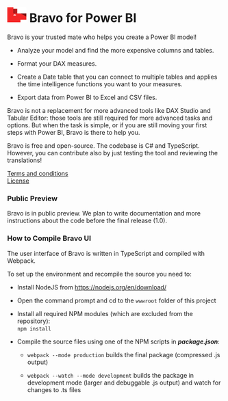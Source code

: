 # <img style="display:inline-block; height:35px; width:45px" src="./src/wwwroot/images/bravo.svg"> Bravo for Power BI

Bravo is your trusted mate who helps you create a Power BI model!

 - Analyze your model and find the more expensive columns and tables.
 
 - Format your DAX measures.

 - Create a Date table that you can connect to multiple tables and applies the time intelligence functions you want to your measures.

 - Export data from Power BI to Excel and CSV files.

Bravo is not a replacement for more advanced tools like DAX Studio and Tabular Editor: those tools are still required for more advanced tasks and options. But when the task is simple, or if you are still moving your first steps with Power BI, Bravo is there to help you.

Bravo is free and open-source. The codebase is C# and TypeScript. However, you can contribute also by just testing the tool and reviewing the translations!

[Terms and conditions](TERMS.md)  
[License](LICENSE)

### Public Preview
Bravo is in public preview. We plan to write documentation and more instructions about the code before the final release (1.0).

### How to Compile Bravo UI

The user interface of Bravo is written in TypeScript and compiled with Webpack. 

To set up the environment and recompile the source you need to:
 - Install NodeJS from <https://nodejs.org/en/download/>

 - Open the command prompt and cd to the `wwwroot` folder of this project

 - Install all required NPM modules (which are excluded from the repository):  
    `npm install`

 - Compile the source files using one of the NPM scripts in ***package.json***:
    - `webpack --mode production` builds the final package (compressed .js output)

    - `webpack --watch --mode development` builds the package in development mode (larger and debuggable .js output) and watch for changes to .ts files
    

